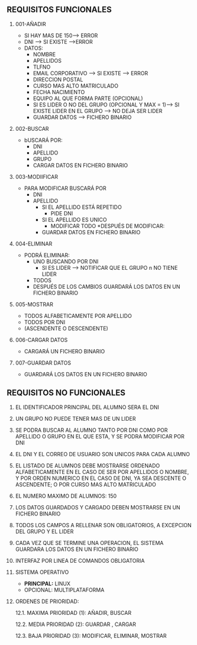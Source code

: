 ## REQUISITOS FUNCIONALES

1. 001-AÑADIR
	* SI HAY MAS DE 150--> ERROR
	* DNI --> SI EXISTE -->ERROR
	* DATOS:
        * NOMBRE 
		* APELLIDOS
		* TLFNO
		* EMAIL CORPORATIVO --> SI EXISTE --> ERROR
		* DIRECCION POSTAL
		* CURSO MAS ALTO MATRICULADO
		* FECHA NACIMIENTO
		* EQUIPO AL QUE FORMA PARTE (OPCIONAL)
		* SI ES LIDER O NO DEL GRUPO (OPCIONAL Y MAX = 1)--> SI EXISTE LIDER EN EL GRUPO --> NO DEJA SER LIDER 
		* GUARDAR DATOS --> FICHERO BINARIO

2. 002-BUSCAR 
	* bUSCARÁ POR:
	    * DNI
		* APELLIDO
		* GRUPO
		* CARGAR DATOS EN FICHERO BINARIO

3. 003-MODIIFICAR 
	* PARA MODIFICAR BUSCARÁ POR
		* DNI
	    * APELLIDO	
			* SI EL APELLIDO ESTÁ REPETIDO
				* PIDE DNI
			* SI EL APELLIDO ES UNICO
				* MODIFICAR TODO
        *DESPUÉS DE MODIFICAR:
		    * GUARDAR DATOS EN FICHERO BINARIO

4. 004-ELIMINAR
    * PODRÁ ELIMINAR:
		* UNO
		    BUSCANDO POR DNI
		    * SI ES LIDER --> NOTIFICAR QUE EL GRUPO n NO TIENE LIDER
		* TODOS
	   * DESPUÉS DE LOS CAMBIOS GUARDARÁ LOS DATOS EN UN FICHERO BINARIO

5. 005-MOSTRAR
	* TODOS ALFABETICAMENTE POR APELLIDO
	* TODOS POR DNI
	* (ASCENDENTE O DESCENDENTE)

6. 006-CARGAR DATOS
    * CARGARÁ UN FICHERO BINARIO

7. 007-GUARDAR DATOS
    * GUARDARÁ LOS DATOS EN UN FICHERO BINARIO  
    
    

## REQUISITOS NO FUNCIONALES
1. EL IDENTIFICADOR PRINCIPAL DEL ALUMNO SERA EL DNI

2. UN GRUPO NO PUEDE TENER MAS DE UN LIDER

3. SE PODRA BUSCAR AL ALUMNO TANTO POR DNI COMO POR APELLIDO O GRUPO EN EL QUE ESTA, Y SE PODRA MODIFICAR POR DNI

4. EL DNI Y EL CORREO DE USUARIO SON UNICOS PARA CADA ALUMNO

5. EL LISTADO DE ALUMNOS DEBE MOSTRARSE ORDENADO ALFABETICAMENTE EN EL CASO DE SER POR APELLIDOS O NOMBRE, Y POR ORDEN NUMERICO EN EL CASO DE DNI, YA SEA DESCENTE O 	ASCENDENTE; O POR CURSO MAS ALTO MATRICULADO

6. EL NUMERO MAXIMO  DE ALUMNOS: 150

7. LOS DATOS GUARDADOS Y CARGADO DEBEN MOSTRARSE EN UN FICHERO BINARIO

8. TODOS LOS CAMPOS A RELLENAR SON OBLIGATORIOS, A EXCEPCION DEL GRUPO Y EL LIDER

9. CADA VEZ QUE SE TERMINE UNA OPERACION, EL SISTEMA GUARDARA LOS DATOS EN UN FICHERO BINARIO

10. INTERFAZ POR LINEA DE COMANDOS OBLIGATORIA

11. SISTEMA OPERATIVO 
	* **PRINCIPAL:** LINUX
	* OPCIONAL: MULTIPLATAFORMA

12. ORDENES DE PRIORIDAD:  

	12.1. MAXIMA PRIORIDAD (1): AÑADIR, BUSCAR  
	
	12.2. MEDIA PRIORIDAD (2): GUARDAR , CARGAR  
	
	12.3. BAJA PRIORIDAD (3): MODIFICAR, ELIMINAR, MOSTRAR
